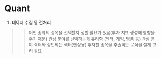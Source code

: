 # Quant

1. 데이터 수집 및 전처리
>> 어떤 종류의 종목을 선택할지 정할 필요가 있음(투자 지표 생성에 영향을 주기 때문)
>> 관심 분야를 선택하는게 유리함 (엔터, 게임, 명품 등)
>> 관심 분야 섹터와 상반되는 섹터(헷징용)
>> 투자할 종목을 추출하는 로직을 설계 고려 필요

